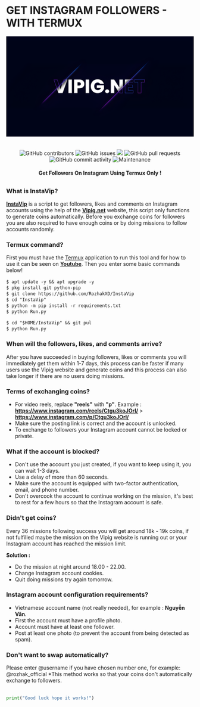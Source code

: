 # GET INSTAGRAM FOLLOWERS - WITH TERMUX
<div align="center">
  <img src="Data/Vipig.png">
  <br>
  <br>
  <p>
    <img alt="GitHub contributors" src="https://img.shields.io/github/contributors/rozhakxd/InstaVip">
    <img alt="GitHub issues" src="https://img.shields.io/github/issues/rozhakxd/InstaVip">
    <img src="https://img.shields.io/badge/PRs-welcome-brightgreen.svg?style=shields">
    <img alt="GitHub pull requests" src="https://img.shields.io/github/issues-pr/rozhakxd/InstaVip">
    <img alt="GitHub commit activity" src="https://img.shields.io/github/commit-activity/m/rozhakxd/InstaVip">
    <img alt="Maintenance" src="https://img.shields.io/maintenance/no/2023">
  </p>
  <h4> Get Followers On Instagram Using Termux Only ! </h4>
</div>

##

### What is InstaVip?
[**InstaVip**](https://github.com/RozhakXD/InstaVip) is a script to get followers, likes and comments on Instagram accounts using the help of the [**Vipig.net**](https://vipig.net) website, this script only functions to generate coins automatically. Before you exchange coins for followers you are also required to have enough coins or by doing missions to follow accounts randomly.

### Termux command?
First you must have the [Termux](https://f-droid.org/repo/com.termux_118.apk) application to run this tool and for how to use it can be seen on [**Youtube**](https://youtube.com/rozhakid). Then you enter some basic commands below!
```
$ apt update -y && apt upgrade -y
$ pkg install git python-pip
$ git clone https://github.com/RozhakXD/InstaVip
$ cd "InstaVip"
$ python -m pip install -r requirements.txt
$ python Run.py
```

```
$ cd "$HOME/InstaVip" && git pul
$ python Run.py
```

### When will the followers, likes, and comments arrive?
After you have succeeded in buying followers, likes or comments you will immediately get them within 1-7 days, this process can be faster if many users use the Vipig website and generate coins and this process can also take longer if there are no users doing missions.

### Terms of exchanging coins?

- For video reels, replace **"reels"** with **"p"**. Example : **https://www.instagram.com/reels/Ctgu3koJOrl/** > **https://www.instagram.com/p/Ctgu3koJOrl/**
- Make sure the posting link is correct and the account is unlocked.
- To exchange to followers your Instagram account cannot be locked or private.

### What if the account is blocked?

- Don't use the account you just created, if you want to keep using it, you can wait 1-3 days.
- Use a delay of more than 60 seconds.
- Make sure the account is equipped with two-factor authentication, email, and phone number.
- Don't overcook the account to continue working on the mission, it's best to rest for a few hours so that the Instagram account is safe.

### Didn't get coins?
Every 36 missions following success you will get around 18k - 19k coins, if not fulfilled maybe the mission on the Vipig website is running out or your Instagram account has reached the mission limit.

**Solution :**
- Do the mission at night around 18.00 - 22.00.
- Change Instagram account cookies.
- Quit doing missions try again tomorrow.

### Instagram account configuration requirements?

- Vietnamese account name (not really needed), for example : **Nguyễn Văn**.
- First the account must have a profile photo.
- Account must have at least one follower.
- Post at least one photo (to prevent the account from being detected as spam).

### Don't want to swap automatically?
Please enter @username if you have chosen number one, for example: @rozhak_official *This method works so that your coins don't automatically exchange to followers.

##
```python
print("Good luck hope it works!")
```
##
